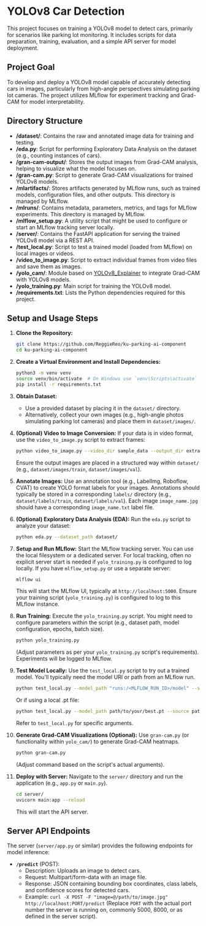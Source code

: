 # YOLOv8 Car Detection

This project focuses on training a YOLOv8 model to detect cars, primarily for scenarios like parking lot monitoring. It includes scripts for data preparation, training, evaluation, and a simple API server for model deployment.

## Project Goal

To develop and deploy a YOLOv8 model capable of accurately detecting cars in images, particularly from high-angle perspectives simulating parking lot cameras. The project utilizes MLflow for experiment tracking and Grad-CAM for model interpretability.

## Directory Structure

- **/dataset/**: Contains the raw and annotated image data for training and testing.
- **/eda.py**: Script for performing Exploratory Data Analysis on the dataset (e.g., counting instances of cars).
- **/gran-cam-output/**: Stores the output images from Grad-CAM analysis, helping to visualize what the model focuses on.
- **/gran-cam.py**: Script to generate Grad-CAM visualizations for trained YOLOv8 models.
- **/mlartifacts/**: Stores artifacts generated by MLflow runs, such as trained models, configuration files, and other outputs. This directory is managed by MLflow.
- **/mlruns/**: Contains metadata, parameters, metrics, and tags for MLflow experiments. This directory is managed by MLflow.
- **/mlflow_setup.py**: A utility script that might be used to configure or start an MLflow tracking server locally.
- **/server/**: Contains the FastAPI application for serving the trained YOLOv8 model via a REST API.
- **/test_local.py**: Script to test a trained model (loaded from MLflow) on local images or videos.
- **/video_to_image.py**: Script to extract individual frames from video files and save them as images.
- **/yolo_cam/**: Module based on [YOLOv8_Explainer](https://github.com/Spritan/YOLOv8_Explainer) to integrate Grad-CAM with YOLOv8 models.
- **/yolo_training.py**: Main script for training the YOLOv8 model.
- **/requirements.txt**: Lists the Python dependencies required for this project.

## Setup and Usage Steps

1.  **Clone the Repository:**

    ```bash
    git clone https://github.com/ReggieReo/ku-parking-ai-component
    cd ku-parking-ai-component
    ```

2.  **Create a Virtual Environment and Install Dependencies:**

    ```bash
    python3 -m venv venv
    source venv/bin/activate  # On Windows use `venv\Scripts\activate`
    pip install -r requirements.txt
    ```

3.  **Obtain Dataset:**

    - Use a provided dataset by placing it in the `dataset/` directory.
    - Alternatively, collect your own images (e.g., high-angle photos simulating parking lot cameras) and place them in `dataset/images/`.

4.  **(Optional) Video to Image Conversion:**
    If your data is in video format, use the `video_to_image.py` script to extract frames:

    ```bash
    python video_to_image.py --video_dir sample_data --output_dir extracted_frames_output --frame_skip 60
    ```

    Ensure the output images are placed in a structured way within `dataset/` (e.g., `dataset/images/train`, `dataset/images/val`).

5.  **Annotate Images:**
    Use an annotation tool (e.g., LabelImg, Roboflow, CVAT) to create YOLO format labels for your images. Annotations should typically be stored in a corresponding `labels/` directory (e.g., `dataset/labels/train`, `dataset/labels/val`). Each image `image_name.jpg` should have a corresponding `image_name.txt` label file.

6.  **(Optional) Exploratory Data Analysis (EDA):**
    Run the `eda.py` script to analyze your dataset:

    ```bash
    python eda.py --dataset_path dataset/
    ```


7.  **Setup and Run MLflow:**
    Start the MLflow tracking server. You can use the local filesystem or a dedicated server.
    For local tracking, often no explicit server start is needed if `yolo_training.py` is configured to log locally.
    If you have `mlflow_setup.py` or use a separate server:

    ```bash
    mlflow ui
    ```

    This will start the MLflow UI, typically at `http://localhost:5000`.
    Ensure your training script (`yolo_training.py`) is configured to log to this MLflow instance.

8.  **Run Training:**
    Execute the `yolo_training.py` script. You might need to configure parameters within the script (e.g., dataset path, model configuration, epochs, batch size).

    ```bash
    python yolo_training.py
    ```

    (Adjust parameters as per your `yolo_training.py` script's requirements).
    Experiments will be logged to MLflow.

9.  **Test Model Locally:**
    Use the `test_local.py` script to try out a trained model. You'll typically need the model URI or path from an MLflow run.

    ```bash
    python test_local.py --model_path "runs:/<MLFLOW_RUN_ID>/model" --source path/to/test_image.jpg_or_video.mp4
    ```

    Or if using a local .pt file:

    ```bash
    python test_local.py --model_path path/to/your/best.pt --source path/to/test_image.jpg_or_video.mp4
    ```

    Refer to `test_local.py` for specific arguments.

10. **Generate Grad-CAM Visualizations (Optional):**
    Use `gran-cam.py` (or functionality within `yolo_cam/`) to generate Grad-CAM heatmaps.

    ```bash
    python gran-cam.py
    ```

    (Adjust command based on the script's actual arguments).

11. **Deploy with Server:**
    Navigate to the `server/` directory and run the application (e.g., `app.py` or `main.py`).
    ```bash
    cd server/
    uvicorn main:app --reload
    ```
    This will start the API server.

## Server API Endpoints

The server (`server/app.py` or similar) provides the following endpoints for model inference:

- **`/predict`** (POST):
  - Description: Uploads an image to detect cars.
  - Request: Multipart/form-data with an image file.
  - Response: JSON containing bounding box coordinates, class labels, and confidence scores for detected cars.
  - Example: `curl -X POST -F "image=@/path/to/image.jpg" http://localhost:PORT/predict` (Replace `PORT` with the actual port number the server is running on, commonly 5000, 8000, or as defined in the server script).

